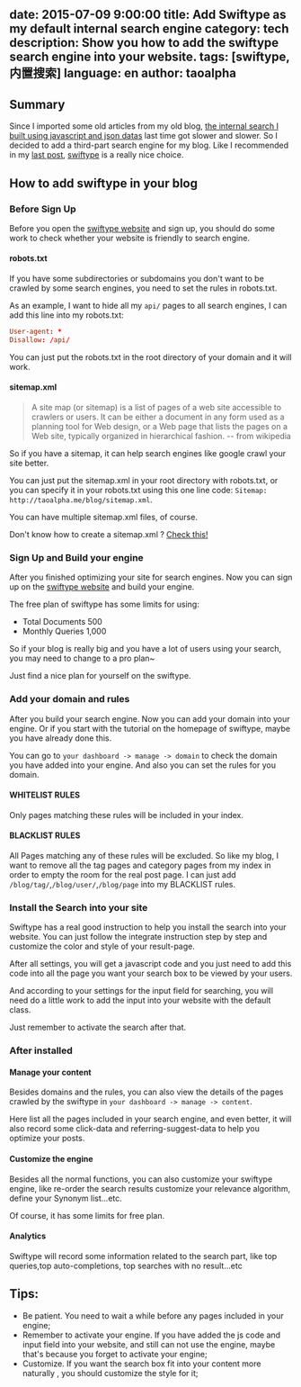 date: 2015-07-09 9:00:00
title: Add Swiftype as my default internal search engine
category: tech
description: Show you how to add the swiftype search engine into your website.
tags: [swiftype,内置搜索]
language: en
author: taoalpha
---

## Summary

Since I imported some old articles from my old blog, <a href="{% post_path tech-add-internal-search-to-jekyll-blog %}">the internal search I built using javascript and json datas</a> last time got slower and slower. So I decided to add a third-part search engine for my blog. Like I recommended in my <a href="{% post_path tech-add-internal-search-to-jekyll-blog %}">last post</a>, [swiftype](https://swiftype.com) is a really nice choice.

## How to add swiftype in your blog

### Before Sign Up

Before you open the [swiftype website](https://swiftype.com) and sign up, you should do some work to check whether your website is friendly to search engine.

#### robots.txt

If you have some subdirectories or subdomains you don't want to be crawled by some search engines, you need to set the rules in robots.txt.

As an example, I want to hide all my `api/` pages to all search engines, I can add this line into my robots.txt:

``` conf
User-agent: *
Disallow: /api/
```

You can just put the robots.txt in the root directory of your domain and it will work.

#### sitemap.xml

> A site map (or sitemap) is a list of pages of a web site accessible to crawlers or users. It can be either a document in any form used as a planning tool for Web design, or a Web page that lists the pages on a Web site, typically organized in hierarchical fashion. -- from wikipedia

So if you have a sitemap, it can help search engines like google crawl your site better.

You can just put the sitemap.xml in your root directory with robots.txt, or you can specify it in your robots.txt using this one line code: `Sitemap: http://taoalpha.me/blog/sitemap.xml`.

You can have multiple sitemap.xml files, of course.

Don't know how to create a sitemap.xml ? [Check this!](https://www.xml-sitemaps.com)

### Sign Up and Build your engine

After you finished optimizing your site for search engines. Now you can sign up on the [swiftype website](https://swiftype.com) and build your engine.

The free plan of swiftype has some limits for using:

- Total Documents	500
- Monthly Queries	1,000

So if your blog is really big and you have a lot of users using your search, you may need to change to a pro plan~

Just find a nice plan for yourself on the swiftype.

### Add your domain and rules

After you build your search engine. Now you can add your domain into your engine. Or if you start with the tutorial on the homepage of swiftype, maybe you have already done this.

You can go to `your dashboard -> manage -> domain` to check the domain you have added into your engine. And also you can set the rules for you domain.

#### WHITELIST RULES

Only pages matching these rules will be included in your index.

#### BLACKLIST RULES

All Pages matching any of these rules will be excluded. So like my blog, I want to remove all the tag pages and category pages from my index in order to empty the room for the real post page. I can just add `/blog/tag/`,`/blog/user/`,`/blog/page` into my BLACKLIST rules.

### Install the Search into your site

Swiftype has a real good instruction to help you install the search into your website. You can just follow the integrate instruction step by step and customize the color and style of your result-page.

After all settings, you will get a javascript code and you just need to add this code into all the page you want  your search box to be viewed by your users.

And according to your settings for the input field for searching, you will need do a little work to add the input into your website with the default class.

Just remember to activate the search after that.

### After installed

#### Manage your content

Besides domains and the rules, you can also view the details of the pages crawled by the swiftype in `your dashboard -> manage -> content`.

Here list all the pages included in your search engine, and even better, it will also record some click-data and referring-suggest-data to help you optimize your posts.

#### Customize the engine

Besides all the normal functions, you can also customize your swiftype engine, like re-order the search results customize your relevance algorithm, define your Synonym list...etc.

Of course, it has some limits for free plan.

#### Analytics

Swiftype will record some information related to the search part, like top queries,top auto-completions, top searches with no result...etc

## Tips:

- Be patient. You need to wait a while before any pages included in your engine;
- Remember to activate your engine. If you have added the js code and input field into your website, and still can not use the engine, maybe that's because you forget to activate your engine;
- Customize. If you want the search box fit into your content more naturally , you should customize the style for it;
